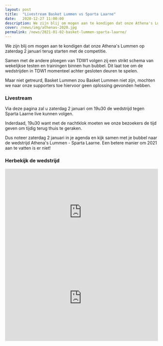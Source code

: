 ```yaml
---
layout: post
title:  "Livestream Basket Lummen vs Sparta Laarne"
date:   2020-12-27 11:00:00
description: We zijn blij om mogen aan te kondigen dat onze Athena's Lummen op zaterdag 2 januari terug starten met de competitie.
cover: /news/img/athenas-2020.jpg
permalink: /news/2021-01-02-basket-lummen-sparta-laarne/
---
```


We zijn blij om mogen aan te kondigen dat onze Athena's Lummen op zaterdag 2 januari terug starten met de competitie.

Samen met de andere ploegen van TDW1 volgen zij een strikt schema van wekelijkse testen en trainingen binnen hun bubbel. Dit laat toe om de wedstrijden in TDW1 momenteel achter gesloten deuren te spelen.

Maar niet getreurd, Basket Lummen zou Basket Lummen niet zijn, mochten we naar onze supporters toe hiervoor geen oplossing gevonden hebben.

### Livestream

Via deze pagina zal u zaterdag 2 januari om 19u30 de wedstrijd tegen Sparta Laarne live kunnen volgen. 

Inderdaad, 19u30 want met de nachtklok moeten we onze bezoekers de tijd geven om tijdig terug thuis te geraken. 

Dus noteer zaterdag 2 januari in je agenda en kijk samen met je bubbel naar de wedstrijd Athena's Lummen - Sparta Laarne. Een betere manier om 2021 aan te vatten is er niet!

### Herbekijk de wedstrijd

<style>
.videoWrapper {
  position: relative;
  padding-bottom: 56.25%; /* 16:9 */
  height: 0;
  padding-bottom: calc(var(--aspect-ratio, .5625) * 100%); 
}
.videoWrapper iframe,
.videoWrapper embed,
.videoWrapper object {
  position: absolute;
  top: 0;
  left: 0;
  width: 100%;
  height: 100%;
}
</style>

<div class="videoWrapper" style="--aspect-ratio: 9 / 16;">
    <iframe width="560" height="349" src="https://www.youtube.com/embed/eEEzr2D8NuA?rel=0" frameborder="0" allowfullscreen></iframe>
</div>

<div class="videoWrapper" style="--aspect-ratio: 9 / 16;">
    <iframe width="560" height="349" src="https://www.youtube.com/embed/o7TIdiD9BVQ?rel=0" frameborder="0" allowfullscreen></iframe>
</div>

<!-- <div class="videoWrapper" style="--aspect-ratio: 9 / 16;">
    <iframe width="560" height="349" src="https://www.youtube.com/embed/live_stream?channel=UC51QJlYeufZRnWidFfYY6bQ&rel=0" frameborder="0" allowfullscreen></iframe>
</div> -->

